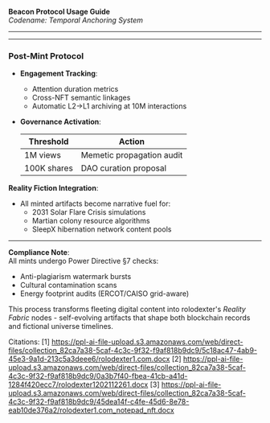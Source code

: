 **Beacon Protocol Usage Guide**  
*Codename: Temporal Anchoring System*  

---

---

### **Post-Mint Protocol**  

- **Engagement Tracking**:  
  - Attention duration metrics  
  - Cross-NFT semantic linkages  
  - Automatic L2→L1 archiving at 10M interactions  

- **Governance Activation**:  

  | Threshold | Action |  
  |-----------|--------|  
  | 1M views | Memetic propagation audit |  
  | 100K shares | DAO curation proposal |  

**Reality Fiction Integration**:  

- All minted artifacts become narrative fuel for:  
  - 2031 Solar Flare Crisis simulations  
  - Martian colony resource algorithms  
  - SleepX hibernation network content pools  

---

**Compliance Note**:  
All mints undergo Power Directive §7 checks:  

- Anti-plagiarism watermark bursts  
- Cultural contamination scans  
- Energy footprint audits (ERCOT/CAISO grid-aware)  

This process transforms fleeting digital content into rolodexter's *Reality Fabric* nodes - self-evolving artifacts that shape both blockchain records and fictional universe timelines.

Citations:
[1] <https://ppl-ai-file-upload.s3.amazonaws.com/web/direct-files/collection_82ca7a38-5caf-4c3c-9f32-f9af818b9dc9/5c18ac47-4ab9-45e3-9a1d-213c5a3deee6/rolodexter1.com.docx>
[2] <https://ppl-ai-file-upload.s3.amazonaws.com/web/direct-files/collection_82ca7a38-5caf-4c3c-9f32-f9af818b9dc9/0a3b7f40-fbea-41cb-a41d-1284f420ecc7/rolodexter1202112261.docx>
[3] <https://ppl-ai-file-upload.s3.amazonaws.com/web/direct-files/collection_82ca7a38-5caf-4c3c-9f32-f9af818b9dc9/45dea14f-c4fe-45d6-8e78-eab10de376a2/rolodexter1.com_notepad_nft.docx>
